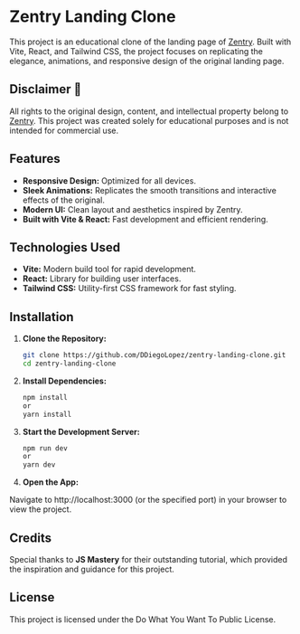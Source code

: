 # Zentry Landing Clone

This project is an educational clone of the landing page of [Zentry](https://zentry.com/). Built with Vite, React, and Tailwind CSS, the project focuses on replicating the elegance, animations, and responsive design of the original landing page.

## Disclaimer 📣

All rights to the original design, content, and intellectual property belong to [Zentry](https://zentry.com/). This project was created solely for educational purposes and is not intended for commercial use.

## Features

- **Responsive Design:** Optimized for all devices.
- **Sleek Animations:** Replicates the smooth transitions and interactive effects of the original.
- **Modern UI:** Clean layout and aesthetics inspired by Zentry.
- **Built with Vite & React:** Fast development and efficient rendering.

## Technologies Used

- **Vite:** Modern build tool for rapid development.
- **React:** Library for building user interfaces.
- **Tailwind CSS:** Utility-first CSS framework for fast styling.

## Installation

1. **Clone the Repository:**

   ```bash
   git clone https://github.com/DDiegoLopez/zentry-landing-clone.git
   cd zentry-landing-clone

2. **Install Dependencies:**

   ```bash
   npm install
   or
   yarn install

  3. **Start the Development Server:**

     ```bash
     npm run dev
     or
     yarn dev

  5. **Open the App:**

Navigate to http://localhost:3000 (or the specified port) in your browser to view the project.

## Credits 

Special thanks to **JS Mastery** for their outstanding tutorial, which provided the inspiration and guidance for this project.

## License 

This project is licensed under the Do What You Want To Public License.
